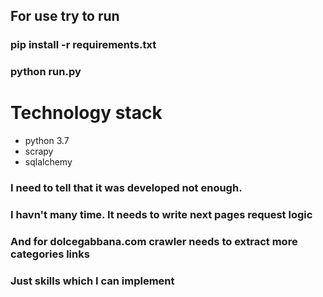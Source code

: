 

## For use try to run
### pip install -r requirements.txt
### python run.py

# Technology stack
- python 3.7
- scrapy
- sqlalchemy


### I need to tell that it was developed not enough. 
### I havn't many time. It needs to write next pages request logic
### And for dolcegabbana.com crawler needs to extract more categories links
### Just skills which I can implement

